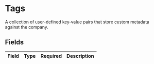 # Tags

A collection of user-defined key-value pairs that store custom metadata against the company.


## Fields

| Field       | Type        | Required    | Description |
| ----------- | ----------- | ----------- | ----------- |